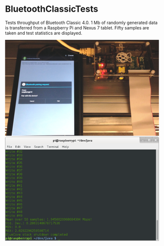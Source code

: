 BluetoothClassicTests
=====================

Tests throughput of Bluetooth Classic 4.0. 1 Mb of randomly generated data is transferred from a Raspberry Pi and Nexus 7 tablet. Fifty samples are taken and test statistics are displayed.

![Device Setup](https://raw.githubusercontent.com/scdickson/BluetoothClassicTests/master/device_setup.jpg)
![Terminal Output](https://raw.githubusercontent.com/scdickson/BluetoothClassicTests/master/terminal_output.png)